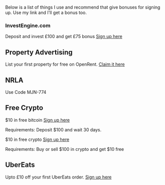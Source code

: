 Below is a list of things I use and recommend that give bonuses for signing up. Use my link and I'll get a bonus too.

### InvestEngine.com

Deposit and invest £100 and get £75 bonus
[Sign up here](https://investengine.com/?utm_medium=share&grsf=mr974o "investengine.com")

## Property Advertising

List your first property for free on OpenRent.
[Claim it here](http://openrent.co.uk/invite/1280058 "openrent.co.uk")

## NRLA

Use Code MJN-774

## Free Crypto

\$10 in free bitcoin
[Sign up here](https://blockfi.com/?ref=cf60c8b4 "blockfi.com")

Requirements: Deposit \$100 and wait 30 days.

\$10 in free crypto
[Sign up here](https://www.coinbase.com/join/algeo_5 "coinbase.com")

Requirements: Buy or sell $100 in crypto and get $10 free

## UberEats

Upto £10 off your first UberEats order.
[Sign up here](https://ubereats.com/feed?promoCode=eats-stephena2381ue "ubereats.com")
